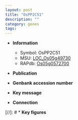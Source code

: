 ```yaml
---
layout: post
title: "OsPP2C51"
description: ""
category: genes
tags: 
---
```


* **Information**  
    + Symbol: OsPP2C51  
    + MSU: [LOC_Os05g49730](http://rice.uga.edu/cgi-bin/ORF_infopage.cgi?orf=LOC_Os05g49730)  
    + RAPdb: [Os05g0572700](http://rapdb.dna.affrc.go.jp/viewer/gbrowse_details/irgsp1?name=Os05g0572700)  

* **Publication**  

* **Genbank accession number**  

* **Key message**  

* **Connection**  

[//]: # * **Key figures**  


